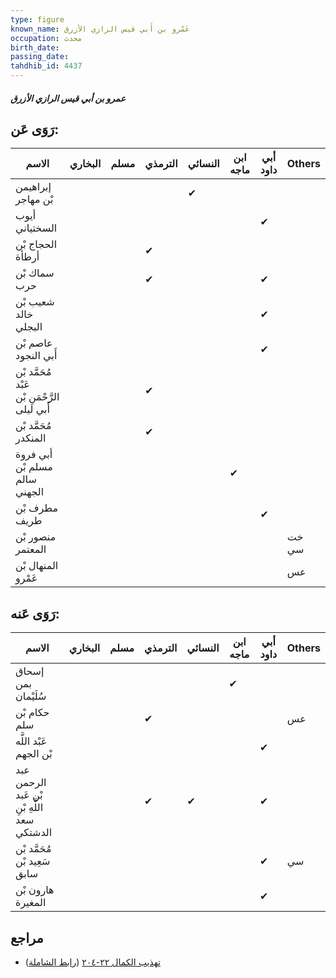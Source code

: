 ```yaml
---
type: figure
known_name: عَمْرو بن أَبي قيس الرازي الأزرق
occupation: محدث
birth_date:
passing_date:
tahdhib_id: 4437
---
```

##### عمرو بن أبي قيس الرازي الأزرق

## رَوَى عَن:
| الاسم                                        | البخاري | مسلم | الترمذي | النسائي | ابن ماجه | أبي داود | Others |
| -------------------------------------------- | ------- | ---- | ------- | ------- | -------- | -------- | ------ |
| إبراهيمن بْن مهاجر                           |         |      |         | ✔       |          |          |        |
| أيوب السختياني                               |         |      |         |         |          | ✔        |        |
| الحجاج بْن أرطأة                             |         |      | ✔       |         |          |          |        |
| سماك بْن حرب                                 |         |      | ✔       |         |          | ✔        |        |
| شعيب بْن خالد البجلي                         |         |      |         |         |          | ✔        |        |
| عاصم بْن أَبي النجود                         |         |      |         |         |          | ✔        |        |
| مُحَمَّد بْن عَبْد الرَّحْمَنِ بْن أَبي ليلى |         |      | ✔       |         |          |          |        |
| مُحَمَّد بْن المنكدر                         |         |      | ✔       |         |          |          |        |
| أبي فروة مسلم بْن سالم الجهني                |         |      |         |         | ✔        |          |        |
| مطرف بْن طريف                                |         |      |         |         |          | ✔        |        |
| منصور بْن المعتمر                            |         |      |         |         |          |          | خت سي  |
| المنهال بْن عَمْرو                           |         |      |         |         |          |          | عس     |
## رَوَى عَنه:
| الاسم                                        | البخاري | مسلم | الترمذي | النسائي | ابن ماجه | أبي داود | Others |
| -------------------------------------------- | ------- | ---- | ------- | ------- | -------- | -------- | ------ |
| إسحاق بمن سُلَيْمان                          |         |      |         |         | ✔        |          |        |
| حكام بْن سلم                                 |         |      | ✔       |         |          |          | عس     |
| عَبْد اللَّه بْن الجهم                       |         |      |         |         |          | ✔        |        |
| عبد الرحمن بْن عَبد اللَّهِ بْنِ سعد الدشتكي |         |      | ✔       | ✔       |          | ✔        |        |
| مُحَمَّد بْن سَعِيد بْن سابق                 |         |      |         |         |          | ✔        | سي     |
| هارون بْن المغيرة                            |         |      |         |         |          | ✔        |        |
## مراجع
- [تهذيب الكمال ٢٢-٢٠٤](obsidian://open?vault=Tahdhib-al-Kamal&file=Figures/٤٤٣٧-عمرو%20بن%20أبي%20قيس%20الرازي%20الأزرق) ([رابط الشاملة](https://shamela.ws/book/3722/11457))